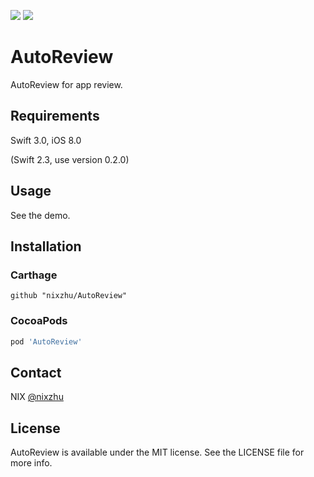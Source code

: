 <p>
<a href="http://cocoadocs.org/docsets/AutoReview"><img src="https://img.shields.io/cocoapods/v/AutoReview.svg?style=flat"></a>
<a href="https://github.com/Carthage/Carthage/"><img src="https://img.shields.io/badge/Carthage-compatible-4BC51D.svg?style=flat"></a>
</p>

# AutoReview

AutoReview for app review.

## Requirements

Swift 3.0, iOS 8.0

(Swift 2.3, use version 0.2.0)

## Usage

See the demo.

## Installation

### Carthage

```ogdl
github "nixzhu/AutoReview"
```

### CocoaPods

```ruby
pod 'AutoReview'
```

## Contact

NIX [@nixzhu](https://twitter.com/nixzhu)

## License

AutoReview is available under the MIT license. See the LICENSE file for more info.

